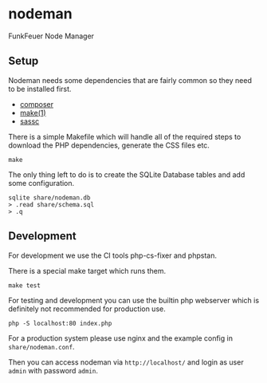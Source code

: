# nodeman
FunkFeuer Node Manager

## Setup

Nodeman needs some dependencies that are fairly common so they
need to be installed first.

* [composer](https://getcomposer.org/)
* [make(1)](https://de.wikipedia.org/wiki/Make)
* [sassc](https://github.com/sass/sassc)

There is a simple Makefile which will handle all of the
required steps to download the PHP dependencies, generate
the CSS files etc.

```
make
```

The only thing left to do is to create the SQLite Database tables
and add some configuration.

```
sqlite share/nodeman.db
> .read share/schema.sql
> .q
```


## Development

For development we use the CI tools php-cs-fixer and phpstan.

There is a special make target which runs them.

```
make test
```

For testing and development you can use the builtin php
webserver which is definitely not recommended for production
use.

```
php -S localhost:80 index.php
```

For a production system please use nginx and the example
config in `share/nodeman.conf`.


Then you can access nodeman via `http://localhost/` and login
as user `admin` with password `admin`.

